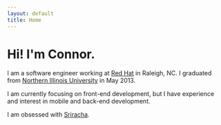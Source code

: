 ```yaml
---
layout: default
title: Home
---
```


# Hi! I'm Connor.
I am a software engineer working at [Red Hat](http://redhat.com) in Raleigh, NC.
I graduated from [Northern Illinois University](http://www.cs.niu.edu/) in May 2013.

I am currently focusing on front-end development, but I have experience and interest in mobile and back-end development.

I am obsessed with [Sriracha](http://www.huyfong.com/no_frames/sriracha.htm).


